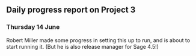 

## Daily progress report on Project 3


### Thursday 14 June

Robert Miller made some progress in setting this up to run, and is about to start running it.  (But he is also release manager for Sage 4.5!) 
